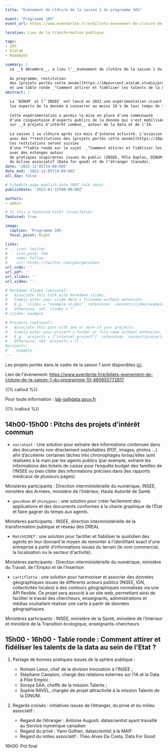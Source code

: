 ```yaml
---
title: "Evénement de clôture de la saison 1 du programme 10%"

event: "Programme 10%"
event_url: https://www.eventbrite.fr/e/billets-evenement-de-cloture-de-la-saison-1-du-programme-10-460655772817

location: Lieu de la transformation publique

tags:
- 10%
- Etalab
- MadeByUS

summary: |
  Le __5 décembre__, a lieu l'__événement de clotûre de la saison 1 du programme 10%__.
  
  Au programme, restitution
  des [projets portés cette année](https://10pourcent.etalab.studio/projets/)
  et une table ronde _"Comment attirer et fidéliser les talents de la data au sein de l’Etat ?"_.
abstract: |

  La `DINUM` et l’`INSEE` ont lancé en 2022 une expérimentation visant à encourager
  les experts de la donnée à consacrer au moins 10 % de leur temps de travail à des projets d’intérêt partagé à une échelle interministérielle.
  
  Cette expérimentation a permis la mise en place d'une communauté
  d'une cinquantaine d'experts publics de la donnée qui s'est mobilisée
  sur __4 projets d'intérêt commun__ autour de la data et de l'IA.
  
  La saison 1 se clôture après six mois d'intense activité. L'occasion de faire le bilan
  avec des **restitutions des [projets portés cette année](https://10pourcent.etalab.studio/projets/)**.
  Ces restitutions seront suivies
  d'une **table ronde sur le sujet  _"Comment attirer et fidéliser les talents de la data au sein de l’Etat ?"_**
  avec des échanges autour
  de pratiques inspirantes issues du public (INSEE, Pôle Emploi, DINUM), du privé (MAIF),
  du milieu associatif (Data for good) et de l’étranger (Canada). 
date: '2022-12-05T14:00:00Z'
date_end: '2022-12-05T18:00:00Z'
all_day: false

# Schedule page publish date (NOT talk date).
publishDate: '2023-01-15T00:00:00Z'

authors:
- admin

# Is this a featured talk? (true/false)
featured: true

image:
  caption: 'Programme 10%'
  focal_point: Right

links:
#  - icon: twitter
#    icon_pack: fab
#    name: Follow
#    url: https://twitter.com/georgecushen
url_code: ''
url_pdf: ''
url_slides: ''
url_video: ''

# Markdown Slides (optional).
#   Associate this talk with Markdown slides.
#   Simply enter your slide deck's filename without extension.
#   E.g. `slides = "example-slides"` references `content/slides/example-slides.md`.
#   Otherwise, set `slides = ""`.
# slides: example

# Projects (optional).
#   Associate this post with one or more of your projects.
#   Simply enter your project's folder or file name without extension.
#   E.g. `projects = ["internal-project"]` references `content/project/deep-learning/index.md`.
#   Otherwise, set `projects = []`.
#projects:
#  - example
---
```


Les projets portés dans le
cadre de la saison 1 sont
disponibles [ici](https://10pourcent.etalab.studio/projets/).

Lien de l'événement:
https://www.eventbrite.fr/e/billets-evenement-de-cloture-de-la-saison-1-du-programme-10-460655772817

{{% callout %}}

Pour toute information : <lab-ia@data.gouv.fr>

{{% /callout %}}


## 14h00-15h00 : Pitchs des projets d'intérêt commun

- `socratext` : Une solution pour extraire des informations contenues dans des documents non directement exploitables (PDF, images, photos …) afin d’accélérer certaines tâches très chronophages lorsqu’elles sont réalisées à la main par les agents publics (par exemple, extraire les informations des tickets de caisse pour l’enquête budget des familles de l’INSEE ou bien cibler des informations précises dans des rapports médicaux de plusieurs pages).

Ministères participants : Direction interministérielle du numérique, INSEE, ministère des Armées, ministère de l’Intérieur, Haute Autorité de Santé.

- `gouvdown` et `shinygouv` : une solution pour créer facilement des applications et des documents conformes à la charte graphique de l’État et faire gagner du temps aux agents.

Ministères participants : INSEE, direction interministérielle de la transformation publique et réseau des DREAL

- `MatchSIRET` : une solution pour faciliter et fiabiliser le quotidien des agents en leur donnant le moyen de remonter à l'identifiant exact d'une entreprise à partir d’informations issues du terrain (le nom commercial, la localisation ou le secteur d'activité).

Ministères participants : Direction interministérielle du numérique, ministère du Travail, de l'Emploi et de l'Insertion

- `cartiflette` : une solution pour harmoniser et associer des données géographiques issues de différents acteurs publics (INSEE, IGN, collectivités locales) à des contours géographiques normalisés via une API flexible. Ce projet sera associé à un site web, permettant ainsi de faciliter le travail des chercheurs, enseignants, administrations et médias souhaitant réaliser une carte à partir de données géographiques.

Ministères participants : INSEE, ministère de la Santé, ministère de l’Intérieur et ministère de la Transition écologique, enseignants-chercheurs


## 15h00 - 16h00 - Table ronde : Comment attirer et fidéliser les talents de la data au sein de l'Etat ?

1. Partage de bonnes pratiques issues de la sphère publique :
    + Romain Lesur, chef de la division innovation à l’INSEE ;
    + Stéphane Campion, chargé des relations externes sur l’IA et la Data à Pôle Emploi ;
    + Soraya SAA, cheffe de la mission Talents ;
    + Sophie RAVEL, chargée de projet attractivité à la mission Talents de la DINUM.

2. Regards croisés : initiatives issues de l’étranger, du privé et du milieu associatif :
    + Regard de l’étranger : Antoine Augusti, datascientist ayant travaillé au Service numérique canadien
    + Regard du privé : Yann Golhen, datascientist à la MAIF
    + Regard du milieu associatif : Théo Alves Da Costa, Data For Good

16h00: Pot final